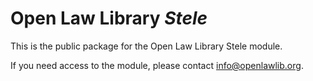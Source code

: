 # Open Law Library _Stele_

This is the public package for the Open Law Library Stele module.

If you need access to the module, please contact [info@openlawlib.org][1].

[1]: mailto:info@openlawlib.org